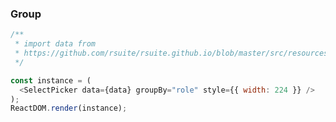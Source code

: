 ### Group

<!--start-code-->

```js
/**
 * import data from
 * https://github.com/rsuite/rsuite.github.io/blob/master/src/resources/data/users.js
 */

const instance = (
  <SelectPicker data={data} groupBy="role" style={{ width: 224 }} />
);
ReactDOM.render(instance);
```

<!--end-code-->
